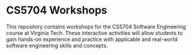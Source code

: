 # CS5704 Workshops
This repository contains workshops for the CS5704 Software Engineering course at Virginia Tech. These interactive activities will allow students to gain hands-on experience and practice with applicable and real-world software engineering skills and concepts.



